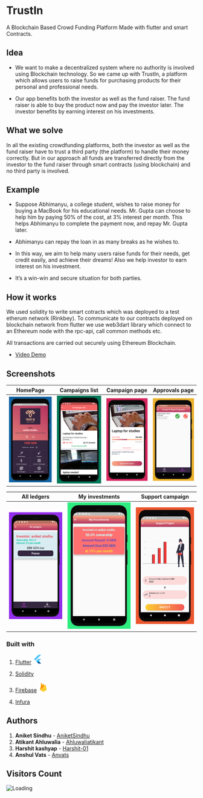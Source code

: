 # TrustIn
A Blockchain Based Crowd Funding Platform
Made with flutter and smart Contracts.

## Idea
* We want to make a decentralized system where no authority is involved using Blockchain technology.
So we came up with TrustIn, a platform which allows users to raise funds for purchasing products for their personal and professional needs.

* Our app benefits both the investor as well as the fund raiser.
The fund raiser is able to buy the product now and pay the investor later. 
The investor benefits by earning interest on his investments.

## What we solve
In all the existing crowdfunding platforms, both the investor as well as the fund raiser have to trust a third party (the platform) to handle their money correctly.
But in our approach all funds are transferred directly from the investor to the fund raiser through smart contracts (using blockchain) and no third party is involved.

## Example

* Suppose Abhimanyu, a college student, wishes to raise money for buying a MacBook for his educational needs.
Mr. Gupta can choose to help him by paying 50% of the cost, at 3% interest per month. This helps Abhimanyu to complete the payment now, and repay Mr. Gupta later. 

* Abhimanyu can repay the loan in as many breaks as he wishes to.

* In this way, we aim to help many users raise funds for their
needs, get credit easily, and achieve their dreams! 
Also we help investor to earn interest on his investment.

* It’s a win-win and secure situation for both parties.

## How it works
We used solidity to write smart cotracts which was deployed to a test etherum network (Rinkbey).
To communicate to our contracts deployed on blockchain network from flutter we use web3dart library which connect to an Ethereum node with the rpc-api, call common methods etc.

All transactions are carried out securely using Ethereum Blockchain.

* [Video Demo](https://drive.google.com/file/d/107o8uuBDZLpXmdaBq4_GSIbNIrKR1AbF/view?usp=sharing)

## Screenshots

HomePage                |  Campaigns list              | Campaign page                |  Approvals page
:-------------------------:|:-------------------------:|:-------------------------:|:-------------------------:
![](https://github.com/AniketSindhu/trust_in/blob/master/ss/Google%20Pixel%204%20XL.png) |![](https://github.com/AniketSindhu/trust_in/blob/master/ss/Google%20Pixel%204%20XL%20(1).png)|![](https://github.com/AniketSindhu/trust_in/blob/master/ss/Google%20Pixel%204%20XL%20(2).png)|![](https://github.com/AniketSindhu/trust_in/blob/master/ss/Google%20Pixel%204%20XL%20(3).png)|

All ledgers                |  My investments              | Support campaign    
:-------------------------:|:-------------------------:|:-------------------------:|
![](https://github.com/AniketSindhu/trust_in/blob/master/ss/Google%20Pixel%204%20XL%20(4).png) |![](https://github.com/AniketSindhu/trust_in/blob/master/ss/Google%20Pixel%204%20XL%20(5).png)|![](https://github.com/AniketSindhu/trust_in/blob/master/ss/Google%20Pixel%204%20XL%20(6).png)|

### Built with
1. [Flutter](https://www.flutter.dev) <code><img height="26" src="https://raw.githubusercontent.com/github/explore/80688e429a7d4ef2fca1e82350fe8e3517d3494d/topics/flutter/flutter.png"></code>

2. [Solidity](https://solidity.readthedocs.io/)

3. [Firebase](https://firebase.google.com/)  <code><img height="26" src="https://raw.githubusercontent.com/github/explore/80688e429a7d4ef2fca1e82350fe8e3517d3494d/topics/firebase/firebase.png"></code>

4. [Infura](https://infura.io/)

## Authors
1. **Aniket Sindhu** - [AniketSindhu](https://github.com/AniketSindhu/)
2. **Atikant Ahluwalia** - [Ahluwaliatikant](https://github.com/ahluwaliatikant)
3. **Harshit kashyap** - [Harshit-01](https://github.com/harshit-01)
4. **Anshul Vats** - [Anvats](https://github.com/anvats)

## Visitors Count

<img align="left" src = "https://profile-counter.glitch.me/trust_in/count.svg" alt ="Loading">
